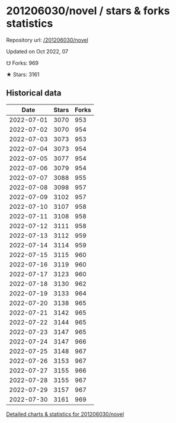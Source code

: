 # 201206030/novel / stars & forks statistics

Repository url: [/201206030/novel](https://github.com/201206030/novel)

Updated on Oct 2022, 07

☋ Forks: 969

★ Stars: 3161

## Historical data
| Date | Stars | Forks |
|------|-------|-------|
| 2022-07-01 | 3070 | 953 | 
| 2022-07-02 | 3070 | 954 | 
| 2022-07-03 | 3073 | 953 | 
| 2022-07-04 | 3073 | 954 | 
| 2022-07-05 | 3077 | 954 | 
| 2022-07-06 | 3079 | 954 | 
| 2022-07-07 | 3088 | 955 | 
| 2022-07-08 | 3098 | 957 | 
| 2022-07-09 | 3102 | 957 | 
| 2022-07-10 | 3107 | 958 | 
| 2022-07-11 | 3108 | 958 | 
| 2022-07-12 | 3111 | 958 | 
| 2022-07-13 | 3112 | 959 | 
| 2022-07-14 | 3114 | 959 | 
| 2022-07-15 | 3115 | 960 | 
| 2022-07-16 | 3119 | 960 | 
| 2022-07-17 | 3123 | 960 | 
| 2022-07-18 | 3130 | 962 | 
| 2022-07-19 | 3133 | 964 | 
| 2022-07-20 | 3138 | 965 | 
| 2022-07-21 | 3142 | 965 | 
| 2022-07-22 | 3144 | 965 | 
| 2022-07-23 | 3147 | 965 | 
| 2022-07-24 | 3147 | 966 | 
| 2022-07-25 | 3148 | 967 | 
| 2022-07-26 | 3153 | 967 | 
| 2022-07-27 | 3155 | 966 | 
| 2022-07-28 | 3155 | 967 | 
| 2022-07-29 | 3157 | 967 | 
| 2022-07-30 | 3161 | 969 | 


[Detailed charts & statistics for 201206030/novel](https://reviewgithub.com/rep/201206030/novel)
